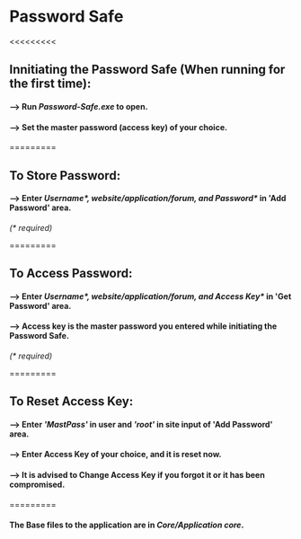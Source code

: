 # Password Safe

<<<<<<<<<

## **Innitiating the Password Safe (When running for the first time):**
#### --> Run _**Password-Safe.exe**_ to open.
#### --> Set the master password (access key) of your choice.

=========

## **To Store Password:**
#### --> Enter _Username*, website/application/forum, and Password*_ in 'Add Password' area.
_(* required)_

=========

## **To Access Password:**
#### --> Enter _Username*, website/application/forum, and Access Key*_ in 'Get Password' area.
#### --> Access key is the master password you entered while initiating the Password Safe.
_(* required)_

=========

## **To Reset Access Key:**
#### --> Enter _**'MastPass'**_ in user and _**'root'**_ in site input of 'Add Password' area.
#### --> Enter Access Key of your choice, and it is reset now.
#### --> It is advised to Change Access Key if you forgot it or it has been compromised.

=========

#### The Base files to the application are in _**Core/Application core**_.

>>>>>>>>>
